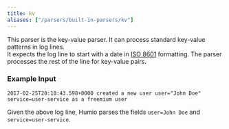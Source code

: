```yaml
---
title: kv
aliases: ["/parsers/built-in-parsers/kv"]
---
```


This parser is the key-value parser. It can process standard key-value patterns in log lines.  
It expects the log line to start with a date in [ISO 8601](https://en.wikipedia.org/wiki/ISO_8601) formatting.
The parser processes the rest of the line for key-value pairs.

### Example Input

```
2017-02-25T20:18:43.598+0000 created a new user user="John Doe" service=user-service as a freemium user
```

Given the above log line, Humio parses the fields `user=John Doe` and `service=user-service`.
